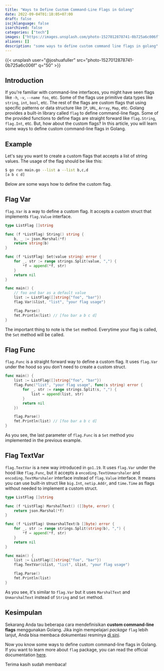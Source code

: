 ```yaml
---
title: "Ways to Define Custom Command-Line Flags in Golang"
date: 2022-09-04T01:18:05+07:00
draft: false
iscjklanguage: false
isarchived: false
categories: ["tech"]
images: ["https://images.unsplash.com/photo-1527012878741-0b725a6c006f?w=1920&q=50"]
aliases: []
description: "some ways to define custom command line flags in golang"
---
```


{{< unsplash user="@joshuafuller" src="photo-1527012878741-0b725a6c006f" q="50" >}}

## Introduction

If you're familiar with command-line interfaces, you might have seen flags like `-h`, `-v`, `--name foo`, etc. Some of the flags use primitive data types like `string`, `int`, `bool`, etc. The rest of the flags are custom flags that using specific patterns or data structure like `IP`, `URL`, `Array`, `Map`, etc. Golang provides a built-in library called `flag` to define command-line flags. Some of the provided functions to define flags are straight forward like `flag.String`, `flag.Int`, etc. But, how about the custom flags? In this article, you will learn some ways to define custom command-line flags in Golang.

## Example

Let's say you want to create a custom flags that accepts a list of string values. The usage of the flag should be like this:

```bash
$ go run main.go --list a --list b,c,d
[a b c d]
```

Below are some ways how to define the custom flag.

## Flag Var

`flag.Var` is a way to define a custom flag. It accepts a custom struct that implements `flag.Value` interface.

```go
type ListFlag []string

func (f *ListFlag) String() string {
	b, _ := json.Marshal(*f)
	return string(b)
}

func (f *ListFlag) Set(value string) error {
	for _, str := range strings.Split(value, ",") {
		*f = append(*f, str)
	}
	return nil
}

func main() {
    // foo and bar as a default value
	list := ListFlag([]string{"foo", "bar"})
	flag.Var(&list, "list", "your flag usage")

	flag.Parse()
	fmt.Println(list) // [foo bar a b c d]
}
```

The important thing to note is the `Set` method. Everytime your flag is called, the `Set` method will be called.

## Flag Func

`flag.Func` is a straight forward way to define a custom flag. It uses `flag.Var` under the hood so you don't need to create a custom struct.

```go
func main() {
	list := ListFlag([]string{"foo", "bar"})
	flag.Func("list", "your flag usage", func(s string) error {
		for _, str := range strings.Split(s, ",") {
			list = append(list, str)
		}
		return nil
	})

	flag.Parse()
	fmt.Println(list) // [foo bar a b c d]
}
```

As you see, the last parameter of `flag.Func` is a `Set` method you implemented in the previous example.

## Flag TextVar

`flag.TextVar` is a new way introduced in `go1.19`. It uses `flag.Var` under the hood like `flag.Func`, but it accepts a `encoding.TextUnmarshaler` and `encoding.TextMarshaler` interface instead of `flag.Value` interface. It means you can use built-in struct like `big.Int`, `netip.Addr`, and `time.Time` as flags without needed to implement a custom struct.

```go
type ListFlag []string

func (f *ListFlag) MarshalText() ([]byte, error) {
	return json.Marshal(*f)
}

func (f *ListFlag) UnmarshalText(b []byte) error {
	for _, str := range strings.Split(string(b), ",") {
		*f = append(*f, str)
	}
	return nil
}

func main() {
	list := ListFlag([]string{"foo", "bar"})
	flag.TextVar(&list, "list", &list, "your flag usage")

	flag.Parse()
	fmt.Println(list)
}
```

As you see, it's similar to `flag.Var` but it uses `MarshalText` and `UnmarshalText` instead of `String` and `Set` method.

## Kesimpulan

Sekarang Anda tau beberapa cara mendefinisikan **custom command-line flags** menggunakan Golang. Jika ingin mempelajari _package_ `flag` lebih lanjut, Anda bisa membaca dokumentasi resminya [di sini](https://pkg.go.dev/flag).

Now you know some ways to define custom command-line flags in Golang. If you want to learn more about `flag` package, you can read the official documentation [here](https://pkg.go.dev/flag).

Terima kasih sudah membaca!
